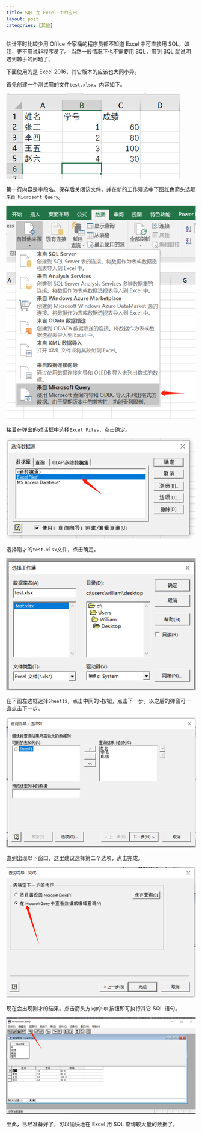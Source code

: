 ```yaml
---
title: SQL 在 Excel 中的应用
layout: post
categories: [其他]
---
```


估计平时比较少用 Office 全家桶的程序员都不知道 Excel 中可直接用 SQL，如我，更不用说非程序员了。
当然一般情况下也不需要用 SQL，用到 SQL 就说明遇到棘手的问题了。

下面使用的是 Excel 2016，其它版本的应该也大同小异。

首先创建一个测试用的文件`test.xlsx`，内容如下。

![test](/assets/images/20190506/20190506215000.png)

第一行内容是字段名。保存后关闭该文件，并在新的工作簿选中下图红色箭头选项`来自 Microsoft Query`。

![select](/assets/images/20190506/20190506220930.png)

接着在弹出的对话框中选择`Excel Files`，点击确定。

![confirm](/assets/images/20190506/20190506221321.png)

选择刚才的`test.xlsx`文件，点击确定。

![file](/assets/images/20190506/20190506221655.png)

在下图左边框选择`Sheet1$`，点击中间的`>`按钮，点击下一步。以之后的弹窗可一直点击下一步。

![next](/assets/images/20190506/20190506222126.png)

直到出现以下窗口，这里建议选择第二个选项，点击完成。

![complete](/assets/images/20190506/20190506222326.png)

现在会出现刚才的结果。点击箭头方向的`SQL`按钮即可执行其它 SQL 语句。

![sql](/assets/images/20190506/20190506222458.png)

至此，已经准备好了，可以愉快地在 Excel 用 SQL 查询较大量的数据了。